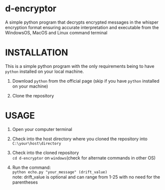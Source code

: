 # d-encryptor
A simple python program that decrypts encrypted messages in the whisper encryption format
ensuring accurate interpretation
and executable from the WindowsOS, MacOS and Linux command terminal

# INSTALLATION
This is a simple python program with the only requirements being to have ```python``` installed on your local machine.

1. Download ```python``` from the official page (skip if you have ```python``` installed on your machine)
  
2. Clone the repository
 
# USAGE
1. Open your computer terminal <br>

2. Check into the host directory where you cloned the repository into <br>
```C:\your\host\directory```

3. Check into the cloned repository <br>
```cd d-encryptor``` on ```windows```(check for alternate commands in other OS)

4. Run the command: <br>
 ```python echo.py "your_message" (drift_value)``` <br>
note: drift_value is optional and can range from 1-25 with no need for the parentheses
